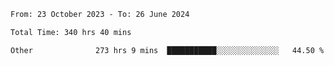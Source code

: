 

<!--START_SECTION:waka-->

```txt
From: 23 October 2023 - To: 26 June 2024

Total Time: 340 hrs 40 mins

Other              273 hrs 9 mins  ███████████░░░░░░░░░░░░░░   44.50 %
```

<!--END_SECTION:waka-->
